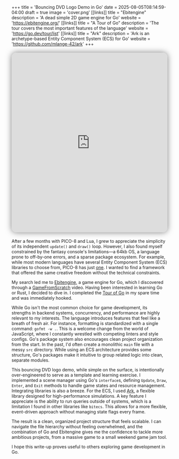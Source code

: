 +++
title = 'Bouncing DVD Logo Demo in Go'
date = 2025-08-05T08:14:59-04:00
draft = true
image = 'cover.png'
[[links]]
title = "Ebitengine"
description = 'A dead simple 2D game engine for Go'
website = 'https://ebitengine.org/'
[[links]]
title = "A Tour of Go"
description = 'The tour covers the most important features of the language'
website = 'https://go.dev/tour/list'
[[links]]
title = "Ark"
description = 'Ark is an archetype-based Entity Component System (ECS) for Go'
website = 'https://github.com/mlange-42/ark'
+++

<div class="iframe-container">
    <iframe 
        src="https://gustavo.zip/go-dvd-logo/" 
        width="716" 
        height="581" 
        frameborder="0" 
        scrolling="no"
        style="
            border: none; 
            overflow: hidden;
            border-radius: 15px;
            box-shadow: 0 0 20px rgba(0, 0, 0, 0.5);
        ">
    </iframe>
</div>

<style>
.iframe-container {
    display: flex;
    justify-content: center;
    align-items: center;
    width: 100%;
    margin: 20px 0;
}

.iframe-container iframe {
    width: 716px;
    height: 581px;
    max-width: 100%;
}

@media (max-width: 756px) {
    .iframe-container iframe {
        width: calc(100vw - 40px);
        height: calc((100vw - 40px) * 581 / 716);
    }
}

@media (max-width: 480px) {
    .iframe-container iframe {
        width: calc(100vw - 20px);
        height: calc((100vw - 20px) * 581 / 716);
        border-radius: 10px;
    }
}
</style>

After a few months with PICO-8 and Lua, I grew to appreciate the simplicity of its independent `update()` and `draw()` loop. However, I also found myself constrained by the fantasy console's limitations—a 64kb OS, a language prone to off-by-one errors, and a sparse package ecosystem. For example, while most modern languages have several Entity Component System (ECS) libraries to choose from, PICO-8 has just [one](https://github.com/jesstelford/pecs). I wanted to find a framework that offered the same creative freedom without the technical constraints.

My search led me to [Ebitengine](https://ebitengine.org/), a game engine for Go, which I discovered through a [GameFromScratch](https://www.youtube.com/c/gamefromscratch) video. Having been interested in learning Go or Rust, I decided to dive in. I completed the [Tour of Go](https://go.dev/tour/list) in my spare time and was immediately hooked.

While Go isn't the most common choice for game development, its strengths in backend systems, concurrency, and performance are highly relevant to my interests. The language introduces features that feel like a breath of fresh air. For instance, formatting is standardized with a single command: `gofmt -w .`. This is a welcome change from the world of JavaScript, where I constantly wrestled with competing linters and style configs. Go's package system also encourages clean project organization from the start. In the past, I'd often create a monolithic `main` file with a messy `src` directory. While using an ECS architecture provides some structure, Go's packages make it intuitive to group related logic into clean, separate modules.

This bouncing DVD logo demo, while simple on the surface, is intentionally over-engineered to serve as a template and learning exercise. I implemented a scene manager using Go's `interface`s, defining `Update`, `Draw`, `Enter`, and `Exit` methods to handle game states and resource management. Integrating libraries is also a breeze. For the ECS, I used [Ark](https://github.com/mlange-42/ark), a flexible library designed for high-performance simulations. A key feature I appreciate is the ability to run queries outside of systems, which is a limitation I found in other libraries like `bitecs`. This allows for a more flexible, event-driven approach without managing state flags every frame.

The result is a clean, organized project structure that feels scalable. I can navigate the file hierarchy without feeling overwhelmed, and the combination of Go and Ebitengine gives me the confidence to tackle more ambitious projects, from a massive game to a small weekend game jam tool.

I hope this write-up proves useful to others exploring game development in Go.